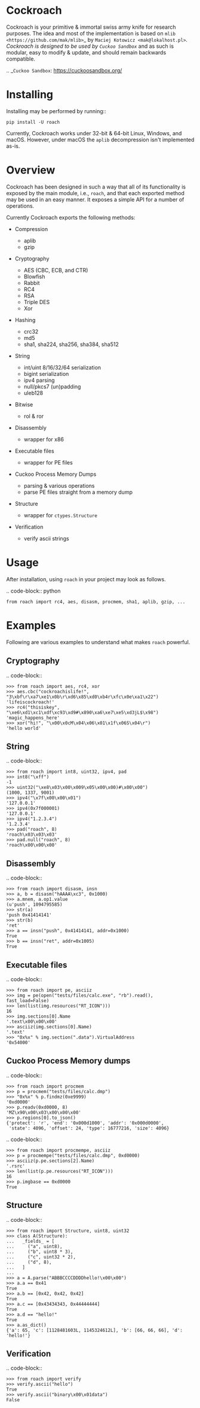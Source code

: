 Cockroach
=========

Cockroach is your primitive & immortal swiss army knife for research purposes.
The idea and most of the implementation is based on
`mlib <https://github.com/mak/mlib>`_ by `Maciej Kotowicz <mak@lokalhost.pl>`_.
Cockroach is designed to be used by `Cuckoo Sandbox`_ and as such is modular,
easy to modify & update, and should remain backwards compatible.

.. _`Cuckoo Sandbox`: https://cuckoosandbox.org/

Installing
==========

Installing may be performed by running::

    pip install -U roach

Currently, Cockroach works under 32-bit & 64-bit Linux, Windows, and macOS.
However, under macOS the ``aplib`` decompression isn't implemented as-is.

Overview
========

Cockroach has been designed in such a way that all of its functionality is
exposed by the main module, i.e., ``roach``, and that each exported method may
be used in an easy manner. It exposes a simple API for a number of operations.

Currently Cockroach exports the following methods:

* Compression

  - aplib
  - gzip

* Cryptography

  - AES (CBC, ECB, and CTR)
  - Blowfish
  - Rabbit
  - RC4
  - RSA
  - Triple DES
  - Xor

* Hashing

  - crc32
  - md5
  - sha1, sha224, sha256, sha384, sha512

* String

  - int/uint 8/16/32/64 serialization
  - bigint serialization
  - ipv4 parsing
  - null/pkcs7 (un)padding
  - uleb128

* Bitwise

  - rol & ror

* Disassembly

  - wrapper for x86

* Executable files

  - wrapper for PE files

* Cuckoo Process Memory Dumps

  - parsing & various operations
  - parse PE files straight from a memory dump

* Structure

  - wrapper for ``ctypes.Structure``

* Verification

  - verify ascii strings

Usage
=====

After installation, using ``roach`` in your project may look as follows.

.. code-block:: python

    from roach import rc4, aes, disasm, procmem, sha1, aplib, gzip, ...

Examples
========

Following are various examples to understand what makes ``roach`` powerful.

Cryptography
------------

.. code-block::

    >>> from roach import aes, rc4, xor
    >>> aes.cbc("cockroachislife!", "3\xbf\r\xa7\xe1\x0b\r\xd6\x85\xd0\xb4r\xfc\x0e\xa1\x22")
    'lifeiscockroach!'
    >>> rc4("thisiskey", "\xe6\xd1\xc1\xdf\xc93\xd9#\x890\xa6\xe7\xe5\xd3jL$\x98")
    'magic_happens_here'
    >>> xor("hi!", "\x00\x0cM\x04\x06\x01\x1f\x06S\x04\r")
    'hello world'

String
------

.. code-block::

    >>> from roach import int8, uint32, ipv4, pad
    >>> int8("\xff")
    -1
    >>> uint32("\xe8\x03\x00\x009\x05\x00\x00)#\x00\x00")
    (1000, 1337, 9001)
    >>> ipv4("\x7f\x00\x00\x01")
    '127.0.0.1'
    >>> ipv4(0x7f000001)
    '127.0.0.1'
    >>> ipv4("1.2.3.4")
    '1.2.3.4'
    >>> pad("roach", 8)
    'roach\x03\x03\x03'
    >>> pad.null("roach", 8)
    'roach\x00\x00\x00'

Disassembly
-----------

.. code-block::

    >>> from roach import disasm, insn
    >>> a, b = disasm("hAAAA\xc3", 0x1000)
    >>> a.mnem, a.op1.value
    (u'push', 1094795585)
    >>> str(a)
    'push 0x41414141'
    >>> str(b)
    'ret'
    >>> a == insn("push", 0x41414141, addr=0x1000)
    True
    >>> b == insn("ret", addr=0x1005)
    True

Executable files
----------------

.. code-block::

    >>> from roach import pe, asciiz
    >>> img = pe(open("tests/files/calc.exe", "rb").read(), fast_load=False)
    >>> len(list(img.resources("RT_ICON")))
    16
    >>> img.sections[0].Name
    '.text\x00\x00\x00'
    >>> asciiz(img.sections[0].Name)
    '.text'
    >>> "0x%x" % img.section(".data").VirtualAddress
    '0x54000'

Cuckoo Process Memory dumps
---------------------------

.. code-block::

    >>> from roach import procmem
    >>> p = procmem("tests/files/calc.dmp")
    >>> "0x%x" % p.findmz(0xe9999)
    '0xd0000'
    >>> p.readv(0xd0000, 8)
    'MZ\x90\x00\x03\x00\x00\x00'
    >>> p.regions[0].to_json()
    {'protect': 'r', 'end': '0x000d1000', 'addr': '0x000d0000',
     'state': 4096, 'offset': 24, 'type': 16777216, 'size': 4096}

.. code-block::

    >>> from roach import procmempe, asciiz
    >>> p = procmempe("tests/files/calc.dmp", 0xd0000)
    >>> asciiz(p.pe.sections[2].Name)
    '.rsrc'
    >>> len(list(p.pe.resources("RT_ICON")))
    16
    >>> p.imgbase == 0xd0000
    True

Structure
---------

.. code-block::

    >>> from roach import Structure, uint8, uint32
    >>> class A(Structure):
    ...   _fields_ = [
    ...     ("a", uint8),
    ...     ("b", uint8 * 3),
    ...     ("c", uint32 * 2),
    ...     ("d", 8),
    ...   ]
    ...
    >>> a = A.parse("ABBBCCCCDDDDhello!\x00\x00")
    >>> a.a == 0x41
    True
    >>> a.b == [0x42, 0x42, 0x42]
    True
    >>> a.c == [0x43434343, 0x44444444]
    True
    >>> a.d == "hello!"
    True
    >>> a.as_dict()
    {'a': 65, 'c': [1128481603L, 1145324612L], 'b': [66, 66, 66], 'd': 'hello!'}

Verification
------------

.. code-block::

    >>> from roach import verify
    >>> verify.ascii("hello")
    True
    >>> verify.ascii("binary\x00\x01data")
    False

